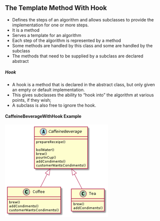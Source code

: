 ## The Template Method With Hook
* Defines the steps of an algorithm and allows subclasses to provide the implementation for one or more steps.
* It is a method
* Serves a template for an algorithm
* Each step of the algorithm is represented by a method
* Some methods are handled by this class and some are handled by the subclass
* The methods that need to be supplied by a subclass are declared abstract

##### Hook
* A hook is a method that is declared in the abstract class, but only given an empty or default implementation. 
* This gives subclasses the ability to “hook into” the algorithm at various points, if they wish; 
* A subclass is also free to ignore the hook.

#### CaffeineBeverageWithHook Example
![alt_image](design/class_diagram.png)
